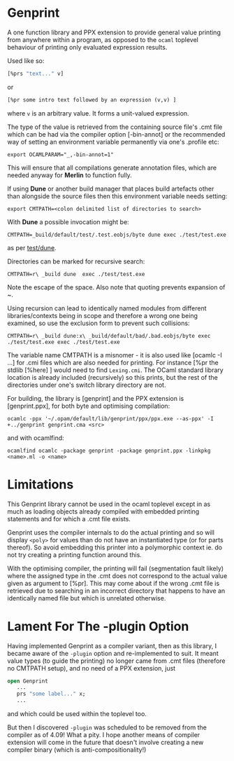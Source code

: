 # Genprint

A one function library and PPX extension to provide general value printing
from anywhere within a program, as opposed to the ```ocaml``` toplevel behaviour of printing only
evaluated expression results.

Used like so:

``` ocaml
[%prs "text..." v]
```
or
``` ocaml
[%pr some intro text followed by an expression (v,v) ]
```

where ```v``` is an arbitrary value. It forms a unit-valued expression.

The type of the value is retrieved from the containing source file's .cmt file
which can be had via the compiler option [-bin-annot] or the recommended way of
setting an environment variable permanently via one's .profile etc:

```
export OCAMLPARAM="_,-bin-annot=1"
```
This will ensure that all compilations generate annotation files, which are needed anyway for
__Merlin__ to function fully.

If using __Dune__ or another build manager that places build artefacts other than alongside the source
files then this environment variable needs setting:

```
export CMTPATH=<colon delimited list of directories to search>
```

With __Dune__ a possible invocation might be:

```
CMTPATH=_build/default/test/.test.eobjs/byte dune exec ./test/test.exe
```
as per [test/dune](test/dune).

Directories can be marked for recursive search:
```
CMTPATH=r\ _build dune  exec ./test/test.exe
```
Note the escape of the space. Also note that quoting prevents expansion of ~.

Using recursion can lead to identically named modules from different libraries/contexts being
in scope and therefore a wrong one being examined, so use the exclusion form to prevent such collisions:
```
CMTPATH=r\ _build dune:x\ _build/default/bad/.bad.eobjs/byte exec ./test/test.exe exec ./test/test.exe
```

The variable name CMTPATH is a misnomer - it is also used like [ocamlc -I ...] for .cmi files which
are also needed for printing. 
For instance [%pr the stdlib [%here] ] would need to find ```Lexing.cmi```.
The OCaml standard library location is already included (recursively) so this prints, but the 
rest of the directories under one's switch library directory are not.

For building, the library is [genprint] and the PPX extension is [genprint.ppx], for both byte and optimising compilation:
```
ocamlc -ppx '~/.opam/default/lib/genprint/ppx/ppx.exe --as-ppx' -I +../genprint genprint.cma <src>
```
and with ocamlfind:

```
ocamlfind ocamlc -package genprint -package genprint.ppx -linkpkg  <name>.ml -o <name>
```

# Limitations
This Genprint library cannot be used in the ocaml toplevel except in as much as loading objects already
compiled with embedded printing statements and for which a .cmt file exists.

Genprint uses the compiler internals to do the actual printing and so will
display ```<poly>``` for values than do not have an instantiated type (or for parts thereof).
So avoid embedding this printer into a polymorphic context ie. do not try creating a printing function
around this.

With the optimising compiler, the printing will fail (segmentation fault likely) where the assigned type in the .cmt does not correspond to 
the actual value given as argument to [%pr].
This may come about if the wrong .cmt file is retrieved due to searching in an incorrect directory
that happens to have an identically named file but which is unrelated otherwise.


# Lament For The -plugin Option
Having implemented Genprint as a compiler variant, then as this library, I became aware of
the ```-plugin``` option and re-implemented to suit. It meant value types (to guide the printing) 
no longer came from .cmt files (therefore no CMTPATH setup), and no need of a PPX extension,
just

``` ocaml
open Genprint
   ...
   prs "some label..." x;
   ...
```
and which could be used within the toplevel too.

But then I discovered ```-plugin``` was scheduled to be removed from the compiler as of 4.09!
What a pity.
I hope another means of compiler extension will come in the future that doesn't involve 
creating a new compiler binary (which is anti-compositionality!)

